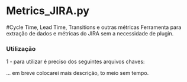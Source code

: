 # Metrics_JIRA.py
#Cycle Time, Lead Time, Transitions e outras métricas
Ferramenta para extração de dados e métricas do JIRA sem a necessidade de plugin.

### Utilização
1 - para utilizar é preciso dos seguintes arquivos chaves:

... em breve colocarei mais descrição, to meio sem tempo.
